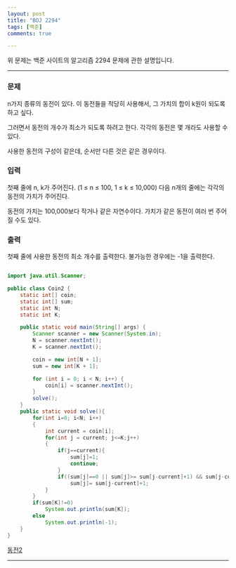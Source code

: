 ```yaml
---
layout: post
title: "BOJ 2294"
tags: [백준]
comments: true

---
```


위 문제는 백준 사이트의 알고리즘 2294 문제에 관한 설명입니다.<br>

---

### 문제

n가지 종류의 동전이 있다. 이 동전들을 적당히 사용해서, 그 가치의 합이 k원이 되도록 하고 싶다.

그러면서 동전의 개수가 최소가 되도록 하려고 한다. 각각의 동전은 몇 개라도 사용할 수 있다.

사용한 동전의 구성이 같은데, 순서만 다른 것은 같은 경우이다.

### 입력

첫째 줄에 n, k가 주어진다. (1 ≤ n ≤ 100, 1 ≤ k ≤ 10,000) 다음 n개의 줄에는 각각의 동전의 가치가 주어진다.

동전의 가치는 100,000보다 작거나 같은 자연수이다. 가치가 같은 동전이 여러 번 주어질 수도 있다.

### 출력

첫째 줄에 사용한 동전의 최소 개수를 출력한다. 불가능한 경우에는 -1을 출력한다.

```java

import java.util.Scanner;

public class Coin2 {
    static int[] coin;
    static int[] sum;
    static int N;
    static int K;

    public static void main(String[] args) {
        Scanner scanner = new Scanner(System.in);
        N = scanner.nextInt();
        K = scanner.nextInt();

        coin = new int[N + 1];
        sum = new int[K + 1];

        for (int i = 0; i < N; i++) {
            coin[i] = scanner.nextInt();
        }
        solve();
    }
    public static void solve(){
        for(int i=0; i<N; i++)
        {
            int current = coin[i];
            for(int j = current; j<=K;j++)
            {
                if(j==current){
                    sum[j]=1;
                    continue;
                }
                if((sum[j]==0 || sum[j]>= sum[j-current]+1) && sum[j-current]!=0) 
                    sum[j]= sum[j-current]+1;
            }
        }
        if(sum[K]!=0)
            System.out.println(sum[K]);
        else   
            System.out.println(-1);
    }
}

```

<a href="https://www.acmicpc.net/problem/2294">동전2</a>

---
